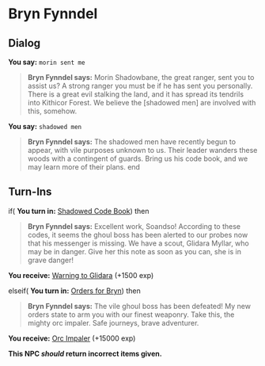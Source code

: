 # Bryn Fynndel
## Dialog

**You say:** `morin sent me`



>**Bryn Fynndel says:** Morin Shadowbane, the great ranger, sent you to assist us?  A strong ranger you must be if he has sent you personally.  There is a great evil stalking the land, and it has spread its tendrils into Kithicor Forest.  We believe the [shadowed men] are involved with this, somehow.

**You say:** `shadowed men`



>**Bryn Fynndel says:** The shadowed men have recently begun to appear, with vile purposes unknown to us.  Their leader wanders these woods with a contingent of guards.  Bring us his code book, and we may learn more of their plans.
end

## Turn-Ins





if( **You turn in:** [Shadowed Code Book](/item/20636)) then 


>**Bryn Fynndel says:** Excellent work, Soandso!  According to these codes, it seems the ghoul boss has been alerted to our probes now that his messenger is missing.  We have a scout, Glidara Myllar, who may be in danger.  Give her this note as soon as you can, she is in grave danger!


 **You receive:**  [Warning to Glidara](/item/20635) (+1500 exp)

elseif( **You turn in:** [Orders for Bryn](/item/20639)) then 


>**Bryn Fynndel says:** The vile ghoul boss has been defeated!  My new orders state to arm you with our finest weaponry.  Take this, the mighty orc impaler.  Safe journeys, brave adventurer.


 **You receive:**  [Orc Impaler](/item/7330) (+15000 exp)

**This NPC *should* return incorrect items given.**
